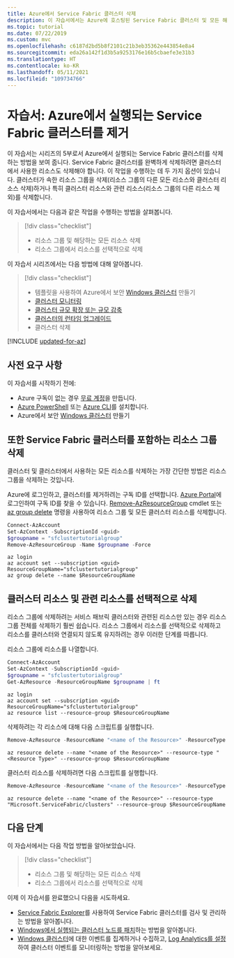 ```yaml
---
title: Azure에서 Service Fabric 클러스터 삭제
description: 이 자습서에서는 Azure에 호스팅된 Service Fabric 클러스터 및 모든 해당 리소스를 삭제하는 방법을 알아봅니다. 클러스터를 포함하는 리소스 그룹을 삭제하거나 선택적으로 리소스를 삭제할 수 있습니다.
ms.topic: tutorial
ms.date: 07/22/2019
ms.custom: mvc
ms.openlocfilehash: c6187d2bd5b8f2101c21b3eb35362e443854e8a4
ms.sourcegitcommit: eda26a142f1d3b5a9253176e16b5cbaefe3e31b3
ms.translationtype: HT
ms.contentlocale: ko-KR
ms.lasthandoff: 05/11/2021
ms.locfileid: "109734766"
---
```

# <a name="tutorial-remove-a-service-fabric-cluster-running-in-azure"></a>자습서: Azure에서 실행되는 Service Fabric 클러스터를 제거

이 자습서는 시리즈의 5부로서 Azure에서 실행되는 Service Fabric 클러스터를 삭제하는 방법을 보여 줍니다. Service Fabric 클러스터를 완벽하게 삭제하려면 클러스터에서 사용한 리소스도 삭제해야 합니다. 이 작업을 수행하는 데 두 가지 옵션이 있습니다. 클러스터가 속한 리소스 그룹을 삭제(리소스 그룹의 다른 모든 리소스와 클러스터 리소스 삭제)하거나 특히 클러스터 리소스와 관련 리소스(리소스 그룹의 다른 리소스 제외)를 삭제합니다.

이 자습서에서는 다음과 같은 작업을 수행하는 방법을 살펴봅니다.

> [!div class="checklist"]
> * 리소스 그룹 및 해당하는 모든 리소스 삭제
> * 리소스 그룹에서 리소스를 선택적으로 삭제

이 자습서 시리즈에서는 다음 방법에 대해 알아봅니다.
> [!div class="checklist"]
> * 템플릿을 사용하여 Azure에서 보안 [Windows 클러스터](service-fabric-tutorial-create-vnet-and-windows-cluster.md) 만들기
> * [클러스터 모니터링](service-fabric-tutorial-monitor-cluster.md)
> * [클러스터 규모 확장 또는 규모 감축](service-fabric-tutorial-scale-cluster.md)
> * [클러스터의 런타임 업그레이드](service-fabric-tutorial-upgrade-cluster.md)
> * 클러스터 삭제


[!INCLUDE [updated-for-az](../../includes/updated-for-az.md)]

## <a name="prerequisites"></a>사전 요구 사항

이 자습서를 시작하기 전에:

* Azure 구독이 없는 경우 [무료 계정](https://azure.microsoft.com/free/?WT.mc_id=A261C142F)을 만듭니다.
* [Azure PowerShell](/powershell/azure//install-az-ps) 또는 [Azure CLI](/cli/azure/install-azure-cli)를 설치합니다.
* Azure에서 보안 [Windows 클러스터](service-fabric-tutorial-create-vnet-and-windows-cluster.md) 만들기

## <a name="delete-the-resource-group-containing-the-service-fabric-cluster"></a>또한 Service Fabric 클러스터를 포함하는 리소스 그룹 삭제
클러스터 및 클러스터에서 사용하는 모든 리소스를 삭제하는 가장 간단한 방법은 리소스 그룹을 삭제하는 것입니다.

Azure에 로그인하고, 클러스터를 제거하려는 구독 ID를 선택합니다.  [Azure Portal](https://portal.azure.com)에 로그인하여 구독 ID를 찾을 수 있습니다. [Remove-AzResourceGroup](/powershell/module/az.resources/remove-azresourcegroup) cmdlet 또는 [az group delete](/cli/azure/group) 명령을 사용하여 리소스 그룹 및 모든 클러스터 리소스를 삭제합니다.

```powershell
Connect-AzAccount
Set-AzContext -SubscriptionId <guid>
$groupname = "sfclustertutorialgroup"
Remove-AzResourceGroup -Name $groupname -Force
```

```azurecli
az login
az account set --subscription <guid>
ResourceGroupName="sfclustertutorialgroup"
az group delete --name $ResourceGroupName
```

## <a name="selectively-delete-the-cluster-resource-and-the-associated-resources"></a>클러스터 리소스 및 관련 리소스를 선택적으로 삭제
리소스 그룹에 삭제하려는 서비스 패브릭 클러스터와 관련된 리소스만 있는 경우 리소스 그룹 전체를 삭제하기 훨씬 쉽습니다. 리소스 그룹에서 리소스를 선택적으로 삭제하고 리소스를 클러스터와 연결되지 않도록 유지하려는 경우 이러한 단계를 따릅니다.

리소스 그룹에 리소스를 나열합니다.

```powershell
Connect-AzAccount
Set-AzContext -SubscriptionId <guid>
$groupname = "sfclustertutorialgroup"
Get-AzResource -ResourceGroupName $groupname | ft
```

```azurecli
az login
az account set --subscription <guid>
ResourceGroupName="sfclustertutorialgroup"
az resource list --resource-group $ResourceGroupName
```

삭제하려는 각 리소스에 대해 다음 스크립트를 실행합니다.

```powershell
Remove-AzResource -ResourceName "<name of the Resource>" -ResourceType "<Resource Type>" -ResourceGroupName $groupname -Force
```

```azurecli
az resource delete --name "<name of the Resource>" --resource-type "<Resource Type>" --resource-group $ResourceGroupName
```

클러스터 리소스를 삭제하려면 다음 스크립트를 실행합니다.

```powershell
Remove-AzResource -ResourceName "<name of the Resource>" -ResourceType "Microsoft.ServiceFabric/clusters" -ResourceGroupName $groupname -Force
```

```azurecli
az resource delete --name "<name of the Resource>" --resource-type "Microsoft.ServiceFabric/clusters" --resource-group $ResourceGroupName
```

## <a name="next-steps"></a>다음 단계

이 자습서에서는 다음 작업 방법을 알아보았습니다.

> [!div class="checklist"]
> * 리소스 그룹 및 해당하는 모든 리소스 삭제
> * 리소스 그룹에서 리소스를 선택적으로 삭제

이제 이 자습서를 완료했으니 다음을 시도하세요.
* [Service Fabric Explorer](service-fabric-visualizing-your-cluster.md)를 사용하여 Service Fabric 클러스터를 검사 및 관리하는 방법을 알아봅니다.
* [Windows에서 실행되는 클러스터 노드를 패치](how-to-patch-cluster-nodes-windows.md)하는 방법을 알아봅니다.
* [Windows 클러스터](service-fabric-diagnostics-event-aggregation-wad.md)에 대한 이벤트를 집계하거나 수집하고, [Log Analytics를 설정](service-fabric-diagnostics-oms-setup.md)하여 클러스터 이벤트를 모니터링하는 방법을 알아보세요.

